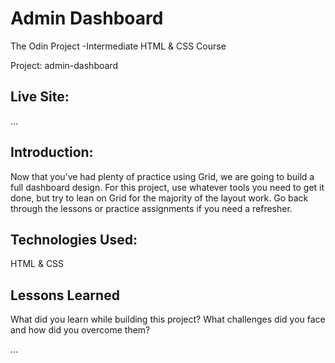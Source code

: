 # Admin Dashboard

The Odin Project -Intermediate HTML &amp; CSS Course

Project: admin-dashboard

## Live Site:

...

## Introduction:

Now that you’ve had plenty of practice using Grid, we are going to build a full dashboard design. For this project, use whatever tools you need to get it done, but try to lean on Grid for the majority of the layout work. Go back through the lessons or practice assignments if you need a refresher.

## Technologies Used:

HTML & CSS

## Lessons Learned

What did you learn while building this project? What challenges did you face and how did you overcome them?

...
